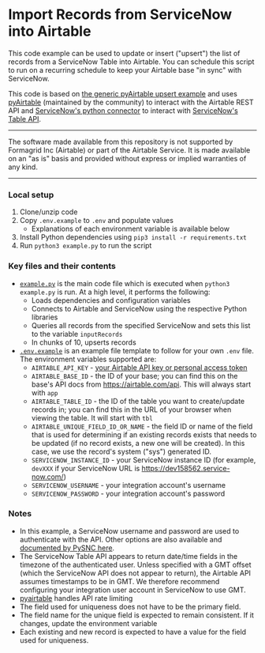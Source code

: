 # Import Records from ServiceNow into Airtable

This code example can be used to update or insert ("upsert") the list of records
from a ServiceNow Table into Airtable. You can schedule this script to run on a
recurring schedule to keep your Airtable base "in sync" with ServiceNow.

This code is based on
[the generic pyAirtable upsert example]((.../../../../../javascript/using_pyAirtable/))
and uses [pyAirtable](https://github.com/gtalarico/pyairtable) (maintained by
the community) to interact with the Airtable REST API and
[ServiceNow's python connector](https://github.com/ServiceNow/PySNC) to interact
with
[ServiceNow's Table API](https://docs.servicenow.com/en-US/bundle/utah-api-reference/page/integrate/inbound-rest/concept/c_TableAPI.html).

---

The software made available from this repository is not supported by Formagrid
Inc (Airtable) or part of the Airtable Service. It is made available on an "as
is" basis and provided without express or implied warranties of any kind.

---

### Local setup

1. Clone/unzip code
2. Copy `.env.example` to `.env` and populate values
   - Explanations of each environment variable is available below
3. Install Python dependencies using `pip3 install -r requirements.txt`
4. Run `python3 example.py` to run the script

### Key files and their contents

- [`example.py`](example.py) is the main code file which is executed when
  `python3 example.py` is run. At a high level, it performs the following:
  - Loads dependencies and configuration variables
  - Connects to Airtable and ServiceNow using the respective Python libraries
  - Queries all records from the specified ServiceNow and sets this list to the
    variable `inputRecords`
  - In chunks of 10, upserts records
- [`.env.example`](.env.example) is an example file template to follow for your
  own `.env` file. The environment variables supported are:
  - `AIRTABLE_API_KEY` -
    [your Airtable API key or personal access token](https://support.airtable.com/docs/creating-and-using-api-keys-and-access-tokens)
  - `AIRTABLE_BASE_ID` - the ID of your base; you can find this on the base's
    API docs from https://airtable.com/api. This will always start with `app`
  - `AIRTABLE_TABLE_ID` - the ID of the table you want to create/update records
    in; you can find this in the URL of your browser when viewing the table. It
    will start with `tbl`
  - `AIRTABLE_UNIQUE_FIELD_ID_OR_NAME` - the field ID or name of the field that is used for
    determining if an existing records exists that needs to be updated (if no
    record exists, a new one will be created). In this case, we use the record's
    system ("sys") generated ID.
  - `SERVICENOW_INSTANCE_ID` - your ServiceNow instance ID (for example,
    `devXXX` if your ServiceNow URL is https://dev158562.service-now.com/)
  - `SERVICENOW_USERNAME` - your integration account's username
  - `SERVICENOW_PASSWORD` - your integration account's password

### Notes

- In this example, a ServiceNow username and password are used to authenticate
  with the API. Other options are also available and
  [documented by PySNC here](https://servicenow.github.io/PySNC/user/authentication.html).
- The ServiceNow Table API appears to return date/time fields in the timezone of
  the authenticated user. Unless specified with a GMT offset (which the
  ServiceNow API does not appear to return), the Airtable API assumes timestamps
  to be in GMT. We therefore recommend configuring your integration user account
  in ServiceNow to use GMT.
- [pyairtable](https://github.com/gtalarico/pyairtable) handles API rate
  limiting
- The field used for uniqueness does not have to be the primary field.
- The field name for the unique field is expected to remain consistent. If it
  changes, update the environment variable
- Each existing and new record is expected to have a value for the field used
  for uniqueness.
